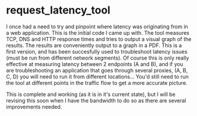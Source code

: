 # request_latency_tool

I once had a need to try and pinpoint where latency was originating from in a web application. This is the initial code I came up with. The tool measures TCP, DNS and HTTP response times and tries to output a visual graph of the results. The results are conveniently output to a graph in a PDF. This is a first version, and has been succesfully used to troubleshoot latency issues (must be run from different network segments). Of course this is only really effective at measuring latency between 2 endpoints (A and B), and if you are troubleshooting an application that goes through several proxies, (A, B, C, D) you will need to run it from different locations... You'd still need to run the tool at different points in the traffic flow to get a more accurate picture. 

This is complete and working (as it is in it's current state), but I will be revising this soon when I have the bandwidth to do so as there are several improvements needed. 

